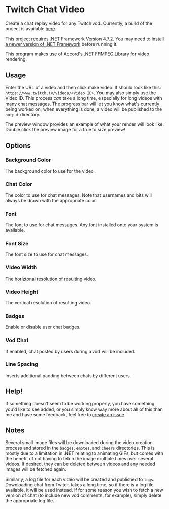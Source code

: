 # Twitch Chat Video

Create a chat replay video for any Twitch vod. Currently, a build of the project is available [here](https://cairthenn.com/twitch/TwitchChatVideo.zip).

This project requires .NET Framework Version 4.7.2. You may need to [install a newer version of .NET Framework](https://dotnet.microsoft.com/download/dotnet-framework-runtime) before running it.

This program makes use of [Accord's .NET FFMPEG Library](http://accord-framework.net/index.html) for video rendering.

## Usage

Enter the URL of a video and then click make video. It should look like this: `https://www.twitch.tv/videos/<Video ID>`. You may also simply use the Video ID. This process *can* take a long time, especially for long videos with many chat messages. The progress bar will let you know what's currently being worked on; when everything is done, a video will be published to the `output` directory.

The preview window provides an example of what your render will look like. Double click the preview image for a true to size preview!

## Options 

### Background Color
The background color to use for the video.

### Chat Color
The color to use for chat messages. Note that usernames and bits will always be drawn with the appropriate color.

### Font
The font to use for chat messages. Any font installed onto your system is available.

### Font Size
The font size to use for chat messages.

### Video Width
The horiztonal resolution of resulting video.

### Video Height
The vertical resolution of resulting video.

### Badges
Enable or disable user chat badges.

### Vod Chat
If enabled, chat posted by users during a vod will be included.

### Line Spacing
Inserts additional padding between chats by different users.

## Help!

If something doesn't seem to be working properly, you have something you'd like to see added, or you simply know way more about all of this than me and have some feedback, feel free to [create an issue](https://github.com/cairface/TwitchChatVideo/issues).

## Notes

Several small image files will be downloaded during the video creation process and stored in the `badges`, `emotes`, and `cheers` directories. This is mostly due to a limitation in .NET relating to animating GIFs, but comes with the benefit of not having to fetch the image multiple times over several videos. If desired, they can be deleted between videos and any needed images will be fetched again.

Similarly, a log file for each video will be created and published to `logs`. Downloading chat from Twitch takes a long time, so if there is a log file available, it will be used instead. If for some reason you wish to fetch a new version of chat (to include new vod comments, for example), simply delete the appropriate log file.
